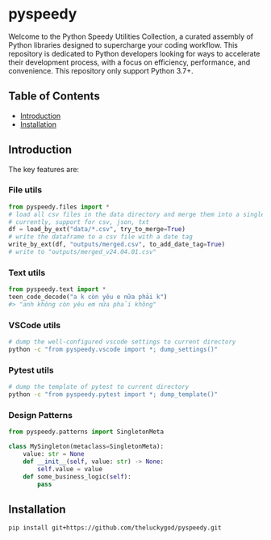 # pyspeedy
Welcome to the Python Speedy Utilities Collection, a curated assembly of Python libraries designed to supercharge your coding workflow. This repository is dedicated to Python developers looking for ways to accelerate their development process, with a focus on efficiency, performance, and convenience. This repository only support Python 3.7+.

## Table of Contents
- [Introduction](#introduction)
- [Installation](#installation)

## Introduction
The key features are:

### File utils 
```python
from pyspeedy.files import *
# load all csv files in the data directory and merge them into a single dataframe
# currently, support for csv, json, txt
df = load_by_ext("data/*.csv", try_to_merge=True) 
# write the dataframe to a csv file with a date tag
write_by_ext(df, "outputs/merged.csv", to_add_date_tag=True)
# write to "outputs/merged_v24.04.01.csv"
```

### Text utils
```python
from pyspeedy.text import *
teen_code_decode("a k còn yêu e nữa phải k")
#> "anh không còn yêu em nữa phải không"
```

### VSCode utils
```bash
# dump the well-configured vscode settings to current directory
python -c "from pyspeedy.vscode import *; dump_settings()"
```

### Pytest utils
```bash
# dump the template of pytest to current directory
python -c "from pyspeedy.pytest import *; dump_template()"
```

### Design Patterns
```python
from pyspeedy.patterns import SingletonMeta

class MySingleton(metaclass=SingletonMeta):
    value: str = None
    def __init__(self, value: str) -> None:
        self.value = value
    def some_business_logic(self):
        pass
```

## Installation
```bash
pip install git+https://github.com/theluckygod/pyspeedy.git
```

